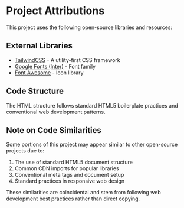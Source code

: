 # Project Attributions

This project uses the following open-source libraries and resources:

## External Libraries

- [TailwindCSS](https://tailwindcss.com/) - A utility-first CSS framework
- [Google Fonts (Inter)](https://fonts.google.com/specimen/Inter) - Font family
- [Font Awesome](https://fontawesome.com/) - Icon library

## Code Structure

The HTML structure follows standard HTML5 boilerplate practices and conventional web development patterns.

## Note on Code Similarities

Some portions of this project may appear similar to other open-source projects due to:

1. The use of standard HTML5 document structure
2. Common CDN imports for popular libraries
3. Conventional meta tags and document setup
4. Standard practices in responsive web design

These similarities are coincidental and stem from following web development best practices rather than direct copying.
